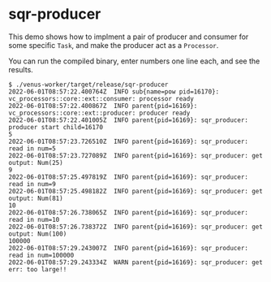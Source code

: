 # sqr-producer
This demo shows how to implment a pair of producer and consumer for some specific `Task`,
and make the producer act as a `Processor`.

You can run the compiled binary, enter numbers one line each, and see the results.

```
$ ./venus-worker/target/release/sqr-producer
2022-06-01T08:57:22.400764Z  INFO sub{name=pow pid=16170}: vc_processors::core::ext::consumer: processor ready
2022-06-01T08:57:22.400867Z  INFO parent{pid=16169}: vc_processors::core::ext::producer: producer ready
2022-06-01T08:57:22.401005Z  INFO parent{pid=16169}: sqr_producer: producer start child=16170
5
2022-06-01T08:57:23.726510Z  INFO parent{pid=16169}: sqr_producer: read in num=5
2022-06-01T08:57:23.727089Z  INFO parent{pid=16169}: sqr_producer: get output: Num(25)
9
2022-06-01T08:57:25.497819Z  INFO parent{pid=16169}: sqr_producer: read in num=9
2022-06-01T08:57:25.498182Z  INFO parent{pid=16169}: sqr_producer: get output: Num(81)
10
2022-06-01T08:57:26.738065Z  INFO parent{pid=16169}: sqr_producer: read in num=10
2022-06-01T08:57:26.738372Z  INFO parent{pid=16169}: sqr_producer: get output: Num(100)
100000
2022-06-01T08:57:29.243007Z  INFO parent{pid=16169}: sqr_producer: read in num=100000
2022-06-01T08:57:29.243334Z  WARN parent{pid=16169}: sqr_producer: get err: too large!!
```

